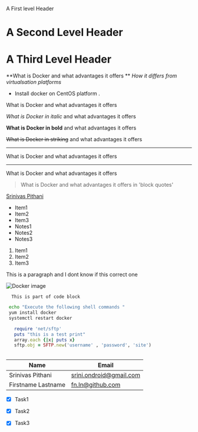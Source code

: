 A First level Header 

A Second Level Header
=====================

<h1>A Third Level Header</h1>

**What is Docker and what advantages it offers **
_How it differs from virtualsation platforms_
- Install docker on CentOS platform .

What is Docker and what advantages it offers 

*What is Docker in italic* and what advantages it offers 

**What is Docker in bold** and what advantages it offers 

~~What is Docker in striking~~ and what advantages it offers 

<!-- Horizontal rle -->
---
What is Docker and what advantages it offers 
___
What is Docker and what advantages it offers 

> What is Docker and what advantages it offers in 'block quotes' 

[Srinivas Pithani](https://www.google.com 
"My new git md file") 

<!-- unordered lists-->

- Item1
- Item2
- Item3
 - Notes1
 - Notes2
 - Notes3

<!-- ordered lists -->
1. Item1
2. Item2
3. Item3

<!-- Inline code block -->
<p> This is a 
  paragraph and I dont know 
if this 
correct one </p>


<!-- Images -->
![Docker image](https://www.linuxinsider.com/article_images/2017/84928_965x467.jpg "Docker image")

<!-- code blocks back ticks -->
```
  This is part of code block
````

```sh
 echo "Execute the following shell commands "
 yum install docker
 systemctl restart docker 
  ```

<!-- code block ruby -->
```ruby
   require 'net/sftp'
   puts "this is a test print"
   array.each {|x| puts x}
   sftp.obj = SFTP.new('username' , 'password', 'site')
   
 ```
 
 <!-- Tables -->
 | Name | Email|
 |------|------|
 |Srinivas Pithani |srini.ondroid@gmail.com|
 |Firstname Lastname|fn.ln@github.com|
 
 <!--TaskLists -->
 * [X] Task1
 * [x] Task2
 * [x] Task3
 
 
  
